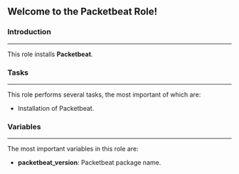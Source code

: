 ## Welcome to the Packetbeat Role!

### Introduction

------

This role installs **Packetbeat**.

### Tasks

------

This role performs several tasks, the most important of which are:

- Installation of Packetbeat.

### Variables

------

The most important variables in this role are:

- **packetbeat_version**: Packetbeat package name.
